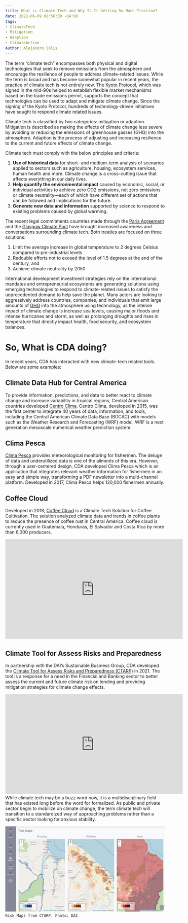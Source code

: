 ```yaml
---
title: What is Climate Tech and Why Is It Getting So Much Traction?
date: 2022-06-09 08:56:00 -04:00
tags:
- ClimateTech
- Mitigation
- Adaption
- ClimateAction
Author: Alejandro Solis
---
```


The term “climate tech” encompasses both physical and digital technologies that seek to remove emissions from the atmosphere and encourage the resilience of people to address climate-related issues. While the term is broad and has become somewhat popular in recent years, the practice of climate tech is not entirely new. The [Kyoto Protocol](https://unfccc.int/process-and-meetings/the-kyoto-protocol/what-is-the-kyoto-protocol/kyoto-protocol-targets-for-the-first-commitment-period), which was signed in the mid-90s helped to establish flexible market mechanisms based on the trade emissions permit, supports the concept that technologies can be used to adapt and mitigate climate change. Since the signing of the Kyoto Protocol, hundreds of technology-driven initiatives have sought to respond climate related issues. 

Climate tech is classified by two categories: mitigation or adaption. Mitigation is described as making the effects of climate change less severe by avoiding or reducing the emissions of greenhouse gasses (GHG) into the atmosphere. Adaption is the process of adjusting and increasing resilience to the current and future effects of climate change. 

<!--more-->

Climate tech must comply with the below principles and criteria:
1. **Use of historical data** for short- and medium-term analysis of scenarios applied to sectors such as agriculture, housing, ecosystem services, human health and more. Climate change is a cross-cutting issue that affects everything in our daily lives. 
2. **Help quantify the environmental impact** caused by economic, social, or individual activities to achieve zero CO2 emissions, net zero emissions or climate neutrality—each of which have different set of actions that can be followed and implications for the future. 
3. **Generate new data and information** supported by science to respond to existing problems caused by global warming. 

The recent legal commitments countries made through the [Paris Agreement](https://www.un.org/en/climatechange/paris-agreement) and the [Glasgow Climate Pact](https://unfccc.int/documents/310475) have brought increased awareness and conversations surrounding climate tech. Both treaties are focused on three solutions: 
1. Limit the average increase in global temperature to 2 degrees Celsius compared to pre-industrial levels
2. Redouble efforts not to exceed the level of 1.5 degrees at the end of the century, and 
3. Achieve climate neutrality by 2050

International development investment strategies rely on the international mandates and entrepreneurial ecosystems are generating solutions using emerging technologies to respond to climate-related issues to satisfy the unprecedented demand to help save the planet. Many actors are looking to aggressively address countries, companies, and individuals that emit large amounts of [GHG](https://www.epa.gov/ghgemissions/overview-greenhouse-gases) into the atmosphere using technology, as the intense impact of climate change is increase sea levels, causing major floods and intense hurricanes and storm, as well as prolonging droughts and rises in temperature that directly impact health, food security, and ecosystem balances. 

# So, What is CDA doing? 
In recent years, CDA has interacted with new climate-tech related tools. Below are some examples: 

## Climate Data Hub for Central America
To provide information, predictions, and data to better react to climate change and increase variability in tropical regions, Central American countries developed [Centro Clima](https://centroclima.org/). Centro Clima, developed in 2015, was the first center to integrate 40 years of data, information, and tools, including the Central American Climate Data Base (BDCAC) with models such as the Weather Research and Forecasting (WRF) model. WRF is a next generation mesoscale numerical weather prediction system. 

## Clima Pesca
[Clima Pesca](https://climapesca.org/) provides meteorological monitoring for fishermen. The deluge of data and underutilized data is one of the ailments of this era. However, through a user-centered design, CDA developed Clima Pesca which is an application that integrates relevant weather information for fishermen in an easy and simple way, transforming a PDF newsletter into a multi-channel platform. Developed in 2017, Clima Pesca helps 120,000 fishermen annually. 

## Coffee Cloud
Developed in 2018, [Coffee Cloud](https://www.anacafe.org/coffee-cloud/) is a Climate Tech Solution for Coffee Cultivation. The solution analyzed climate data and trends in coffee plants to reduce the presence of coffee rust in Central America. Coffee cloud is currently used in Guatemala, Honduras, El Salvador and Costa Rica by more than 6,000 producers.

<iframe class="video" width="560" height="315" src="https://www.youtube.com/embed/xjitnxmVEMA" title="YouTube video player" frameborder="0" allow="accelerometer; autoplay; clipboard-write; encrypted-media; gyroscope; picture-in-picture" allowfullscreen></iframe>

## Climate Tool for Assess Risks and Preparedness 
In partnership with the DAI’s Sustainable Business Group, CDA developed the [Climate Tool for Assess Risks and Preparedness (CTARP)](https://dai-global-digital.com/how-digital-climate-risk-assessment-tools-can-help-unclog-climate-finance-flows-in-emerging-economies.html) in 2021. The tool is a response for a need in the Financial and Banking sector to better assess the current and future climate risk on lending and providing mitigation strategies for climate change effects. 

<iframe class="video" width="560" height="315" src="https://www.youtube.com/embed/J0mGJu3jZh4" title="YouTube video player" frameborder="0" allow="accelerometer; autoplay; clipboard-write; encrypted-media; gyroscope; picture-in-picture" allowfullscreen></iframe>
While climate tech may be a buzz word now, it is a multidisciplinary field that has existed long before the word for formalized. As public and private sector begin to mobilize on climate change, the term climate tech will transition to a standardized way of approaching problems rather than a specific sector looking for anxious stability. 

![CTARP.png](/uploads/CTARP.png)`Risk Maps from CTARP. Photo: DAI`
